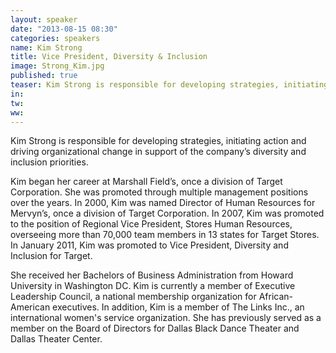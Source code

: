 ```yaml
---
layout: speaker
date: "2013-08-15 08:30"
categories: speakers
name: Kim Strong
title: Vice President, Diversity & Inclusion
image: Strong_Kim.jpg
published: true
teaser: Kim Strong is responsible for developing strategies, initiating action and driving organization change in support of Target's diversity and inclusion priorities.
in:
tw:
ww: 
---
```

Kim Strong is responsible for developing strategies, initiating action and driving organizational change in support of the company’s diversity and inclusion priorities.

Kim began her career at Marshall Field’s, once a division of Target Corporation.  She was promoted through multiple management positions over the years.   In 2000, Kim was named Director of Human Resources for Mervyn’s, once a division of Target Corporation.  In 2007, Kim was promoted to the position of Regional Vice President, Stores Human Resources, overseeing more than 70,000 team members in 13 states for Target Stores.  In January 2011, Kim was promoted to Vice President, Diversity and Inclusion for Target.

She received her Bachelors of Business Administration from Howard University in Washington DC. Kim is currently a member of Executive Leadership Council, a national membership organization for African-American executives.  In addition, Kim is a member of The Links Inc., an international women's service organization.  She has previously served as a member on the Board of Directors for Dallas Black Dance Theater and Dallas Theater Center.


